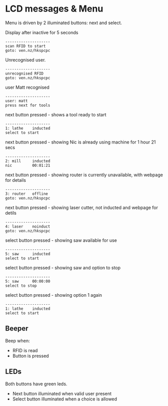 # LCD messages & Menu

Menu is driven by 2 illuminated buttons: next and select.

Display after inactive for 5 seconds

    --------------------
    scan RFID to start
    goto: ven.nz/hkspcpc

Unrecognised user.

    --------------------
    unrecognised RFID
    goto: ven.nz/hkspcpc

user Matt recognised

    --------------------
    user: matt
    press next for tools

next button pressed - shows a tool ready to start

    --------------------
    1: lathe    inducted  
    select to start

next button pressed  - showing Nic is already using machine for 1 hour 21 secs

    --------------------
    2: mill     inducted
    nic         00:01:21

next button pressed - showing router is currently unavailable, with webpage for details

    --------------------
    3: router   offline
    goto: ven.nz/hkspcpc

next button pressed - showing laser cutter, not inducted and webpage for detils

    --------------------
    4: laser    noinduct
    goto: ven.nz/hkspcpc

select button pressed - showing saw available for use

    --------------------
    5: saw      inducted
    select to start

select button pressed - showing saw and option to stop

    --------------------
    5: saw      00:00:00
    select to stop

select button pressed - showing option 1 again

    --------------------
    1: lathe    inducted  
    select to start

## Beeper

Beep when:

* RFID is read
* Button is pressed

## LEDs

Both buttons have green leds. 

* Next button illuminated when valid user present
* Select button illuminated when a choice is allowed

